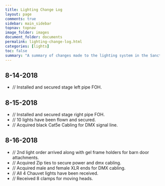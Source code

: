 ```yaml
---
title: Lighting Change Log
layout: page
comments: true
sidebar: main_sidebar
topnav: topnav
image_folder: images
document_folder: documents
permalink: lighting-change-log.html
categories: [lights]
toc: false
summary: "A summary of changes made to the lighting system in the Sanctuary"
---
```


## 8-14-2018

-	// Installed and secured stage left pipe FOH.

## 8-15-2018

-	// Installed and secured stage right pipe FOH.
-	// 10 lights have been flown and secured.
-	// Acquired black Cat5e Cabling for DMX signal line.

## 8-16-2018

-	// 2nd light order arrived along with gel frame holders for barn door attachments.
-	// Acquired Zip ties to secure power and dmx cabling.
-	// Acquired male and female XLR ends for DMX cabling.
-	// All 4 Chauvet lights have been received.
-	// Received 8 clamps for moving heads.
